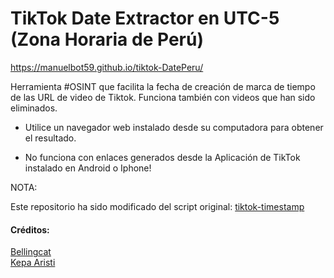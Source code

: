 # TikTok Date Extractor en UTC-5 (Zona Horaria de Perú)

https://manuelbot59.github.io/tiktok-DatePeru/

Herramienta #OSINT que facilita la fecha de creación de marca de tiempo de las URL de video de Tiktok. Funciona también con videos que han sido eliminados. 

- Utilice un navegador web instalado desde su computadora para obtener el resultado.

- No funciona con enlaces generados desde la Aplicación de TikTok instalado en Android o Iphone!

NOTA:

Este repositorio ha sido modificado del script original: <a href="https://github.com/bellingcat/tiktok-timestamp" target="_blank">tiktok-timestamp</a> <br>



<h4> Créditos: </h4>
<a href="https://github.com/bellingcat" target="_blank">Bellingcat</a> <br>
 <a href="https://github.com/karisti" target="_blank">Kepa Aristi</a>
